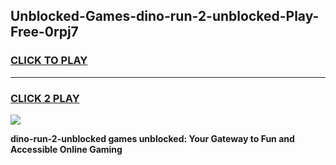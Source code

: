 
## Unblocked-Games-dino-run-2-unblocked-Play-Free-0rpj7
<h3>
<a href="https://premium76.site?title=dino-run-2-unblocked&ref=23A">CLICK TO PLAY</a></h3>
<hr>

<h3>
<a href="https://premium76.site?title=dino-run-2-unblocked&ref=23A">CLICK 2 PLAY</a>
  
</h3>

<a href="https://premium76.site?title=dino-run-2-unblocked&ref=23A"><img src="https://clearcache.store/games.png"></a>


**dino-run-2-unblocked games unblocked: Your Gateway to Fun and Accessible Online Gaming**
